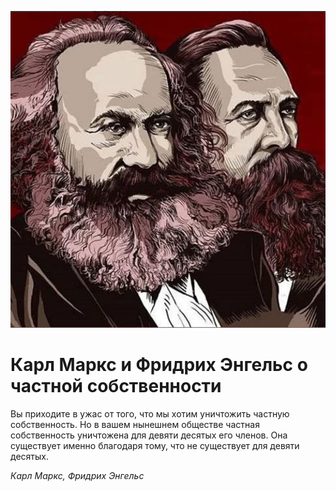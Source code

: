 
![](./img/old/marxAndEngels.jpg)


# Карл Маркс и Фридрих Энгельс о частной собственности


Вы приходите в ужас от того, что мы
хотим уничтожить частную собственность. Но в вашем нынешнем обществе
частная собственность уничтожена для девяти десятых его членов. Она
существует именно благодаря тому, что не существует для девяти десятых.





*Карл Маркс, Фридрих Энгельс*
